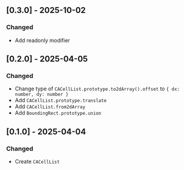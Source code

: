 ## [0.3.0] - 2025-10-02

### Changed

- Add readonly modifier

## [0.2.0] - 2025-04-05

### Changed

- Change type of `CACellList.prototype.to2dArray().offset` to
  `{ dx: number, dy: number }`
- Add `CACellList.prototype.translate`
- Add `CACellList.from2dArray`
- Add `BoundingRect.prototype.union`

## [0.1.0] - 2025-04-04

### Changed

- Create `CACellList`
